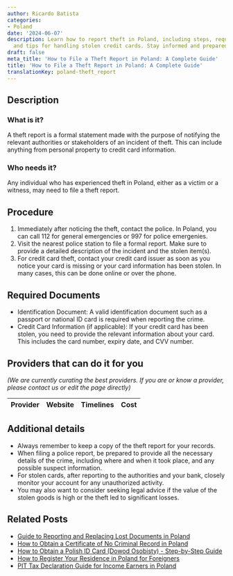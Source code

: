 ```yaml
---
author: Ricardo Batista
categories:
- Poland
date: '2024-06-07'
description: Learn how to report theft in Poland, including steps, required documents,
  and tips for handling stolen credit cards. Stay informed and prepared.
draft: false
meta_title: 'How to File a Theft Report in Poland: A Complete Guide'
title: 'How to File a Theft Report in Poland: A Complete Guide'
translationKey: poland-theft_report
---
```


## Description
### What is it?
A theft report is a formal statement made with the purpose of notifying the relevant authorities or stakeholders of an incident of theft. This can include anything from personal property to credit card information.

### Who needs it?
Any individual who has experienced theft in Poland, either as a victim or a witness, may need to file a theft report.

## Procedure

1. Immediately after noticing the theft, contact the police. In Poland, you can call 112 for general emergencies or 997 for police emergenies.
2. Visit the nearest police station to file a formal report. Make sure to provide a detailed description of the incident and the stolen item(s). 
3. For credit card theft, contact your credit card issuer as soon as you notice your card is missing or your card information has been stolen. In many cases, this can be done online or over the phone. 

## Required Documents
- Identification Document: A valid identification document such as a passport or national ID card is required when reporting the crime.
- Credit Card Information (if applicable): If your credit card has been stolen, you need to provide the relevant information about your card. This includes the card number, expiry date, and CVV number.

## Providers that can do it for you

_(We are currently curating the best providers. If you are or know a provider, please contact us or edit the page directly)_

| Provider        |     Website     |     Timelines    |       Cost      |
| :-------------: | :-------------: |  :-------------: | :-------------: |

## Additional details
- Always remember to keep a copy of the theft report for your records.
- When filing a police report, be prepared to provide all the necessary details of the crime, including where and when it took place, and any possible suspect information.
- For stolen cards, after reporting to the authorities and your bank, closely monitor your account for any unauthorized activity.
- You may also want to consider seeking legal advice if the value of the stolen goods is high or the theft led to significant losses.
## Related Posts

- [Guide to Reporting and Replacing Lost Documents in Poland](https://tramitit.com/guides/poland/report_of_lost_documents/)
- [How to Obtain a Certificate of No Criminal Record in Poland](https://tramitit.com/guides/poland/certificate_of_no_criminal_record/)
- [How to Obtain a Polish ID Card (Dowod Osobisty) - Step-by-Step Guide](https://tramitit.com/guides/poland/id_card/)
- [How to Register Your Residence in Poland for Foreigners](https://tramitit.com/guides/poland/registering_the_residence_of_a_foreigner/)
- [PIT Tax Declaration Guide for Income Earners in Poland](https://tramitit.com/guides/poland/pit_tax_declaration/)